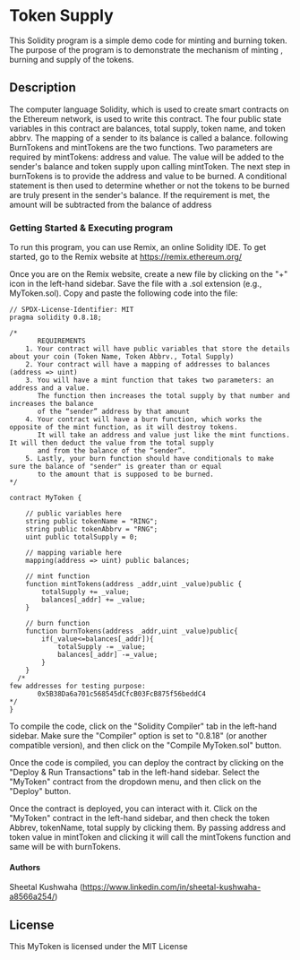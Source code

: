 # Token Supply
This Solidity program is a simple demo code for minting and burning token. The purpose of the program is to demonstrate the mechanism of minting , burning and supply of the tokens.
## Description
The computer language Solidity, which is used to create smart contracts on the Ethereum network, is used to write this contract. The four public state variables in this contract are balances, total supply, token name, and token abbrv. The mapping of a sender to its balance is called a balance. following BurnTokens and mintTokens are the two functions. Two parameters are required by mintTokens: address and value. The value will be added to the sender's balance and token supply upon calling mintToken. The next step in burnTokens is to provide the address and value to be burned. A conditional statement is then used to determine whether or not the tokens to be burned are truly present in the sender's balance. If the requirement is met, the amount will be subtracted from the balance of address
### Getting Started & Executing program
To run this program, you can use Remix, an online Solidity IDE. To get started, go to the Remix website at https://remix.ethereum.org/

Once you are on the Remix website, create a new file by clicking on the "+" icon in the left-hand sidebar. Save the file with a .sol extension (e.g., MyToken.sol). Copy and paste the following code into the file:
```
// SPDX-License-Identifier: MIT
pragma solidity 0.8.18;

/*
       REQUIREMENTS
    1. Your contract will have public variables that store the details about your coin (Token Name, Token Abbrv., Total Supply)
    2. Your contract will have a mapping of addresses to balances (address => uint)
    3. You will have a mint function that takes two parameters: an address and a value. 
       The function then increases the total supply by that number and increases the balance 
       of the “sender” address by that amount
    4. Your contract will have a burn function, which works the opposite of the mint function, as it will destroy tokens. 
       It will take an address and value just like the mint functions. It will then deduct the value from the total supply 
       and from the balance of the “sender”.
    5. Lastly, your burn function should have conditionals to make sure the balance of "sender" is greater than or equal 
       to the amount that is supposed to be burned.
*/

contract MyToken {

    // public variables here
    string public tokenName = "RING";
    string public tokenAbbrv = "RNG";
    uint public totalSupply = 0;

    // mapping variable here
    mapping(address => uint) public balances;

    // mint function
    function mintTokens(address _addr,uint _value)public {
        totalSupply += _value;
        balances[_addr] += _value;
    }

    // burn function
    function burnTokens(address _addr,uint _value)public{
        if(_value<=balances[_addr]){
            totalSupply -= _value;
            balances[_addr] -=_value;
        }
    }
  /*
few addresses for testing purpose:
       0x5B38Da6a701c568545dCfcB03FcB875f56beddC4
*/
}
```
To compile the code, click on the "Solidity Compiler" tab in the left-hand sidebar. Make sure the "Compiler" option is set to "0.8.18" (or another compatible version), and then click on the "Compile MyToken.sol" button.

Once the code is compiled, you can deploy the contract by clicking on the "Deploy & Run Transactions" tab in the left-hand sidebar. Select the "MyToken" contract from the dropdown menu, and then click on the "Deploy" button.

Once the contract is deployed, you can interact with it. Click on the "MyToken" contract in the left-hand sidebar, and then check the token Abbrev, tokenName, total supply by clicking them. By passing address and token value in mintToken and clicking it will call the mintTokens function and same will be with burnTokens.
#### Authors
Sheetal Kushwaha (https://www.linkedin.com/in/sheetal-kushwaha-a8566a254/)
## License
This MyToken is licensed under the MIT License
